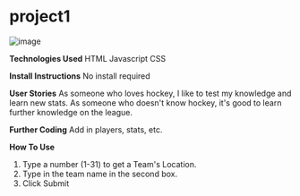 # project1

![image](https://user-images.githubusercontent.com/79816378/114771057-c2144a00-9d31-11eb-862c-d1ad971974de.png)

**Technologies Used**
HTML
Javascript
CSS

**Install Instructions**
No install required

**User Stories**
As someone who loves hockey, I like to test my knowledge and learn new stats.
As someone who doesn't know hockey, it's good to learn further knowledge on the league. 


**Further Coding**
Add in players, stats, etc.

**How To Use**
1) Type a number (1-31) to get a Team's Location.  
2) Type in the team name in the second box.  
3) Click Submit
